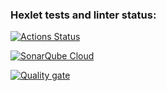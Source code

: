 ### Hexlet tests and linter status:
[![Actions Status](https://github.com/Freemason-EAG/frontend-project-46/actions/workflows/hexlet-check.yml/badge.svg)](https://github.com/Freemason-EAG/frontend-project-46/actions)

[![SonarQube Cloud](https://sonarcloud.io/images/project_badges/sonarcloud-light.svg)](https://sonarcloud.io/summary/new_code?id=Freemason-EAG_frontend-project-46)

[![Quality gate](https://sonarcloud.io/api/project_badges/quality_gate?project=Freemason-EAG_frontend-project-46)](https://sonarcloud.io/summary/new_code?id=Freemason-EAG_frontend-project-46)